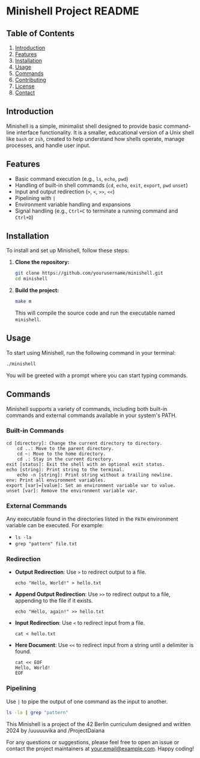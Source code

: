 # Minishell Project README

## Table of Contents

1. [Introduction](#introduction)
2. [Features](#features)
3. [Installation](#installation)
4. [Usage](#usage)
5. [Commands](#commands)
6. [Contributing](#contributing)
7. [License](#license)
8. [Contact](#contact)

## Introduction

Minishell is a simple, minimalist shell designed to provide basic command-line interface functionality. It is a smaller, educational version of a Unix shell like `bash` or `zsh`, created to help understand how shells operate, manage processes, and handle user input.

## Features

- Basic command execution (e.g., `ls`, `echo`, `pwd`)
- Handling of built-in shell commands (`cd`, `echo`, `exit`, `export`, `pwd` `unset`)
- Input and output redirection (`>`, `<`, `>>`, `<<`)
- Pipelining with `|`
- Environment variable handling and expansions
- Signal handling (e.g., `Ctrl+C` to terminate a running command and `Ctrl+D`)

## Installation

To install and set up Minishell, follow these steps:

1. **Clone the repository:**

    ```bash
    git clone https://github.com/yourusername/minishell.git
    cd minishell
    ```

2. **Build the project:**

    ```bash
    make m
    ```

    This will compile the source code and run the executable named `minishell`.

## Usage

To start using Minishell, run the following command in your terminal:

```bash
./minishell
```

You will be greeted with a prompt where you can start typing commands.

## Commands

Minishell supports a variety of commands, including both built-in commands and external commands available in your system's PATH.

### Built-in Commands

    cd [directory]: Change the current directory to directory.
        cd ..: Move to the parent directory.
        cd ~: Move to the home directory.
        cd .: Stay in the current directory.
    exit [status]: Exit the shell with an optional exit status.
    echo [string]: Print string to the terminal.
        echo -n [string]: Print string without a trailing newline.
    env: Print all environment variables.
    export [var]=[value]: Set an environment variable var to value.
    unset [var]: Remove the environment variable var.

### External Commands

Any executable found in the directories listed in the `PATH` environment variable can be executed. For example:

- `ls -la`
- `grep "pattern" file.txt`

### Redirection

- **Output Redirection**: Use `>` to redirect output to a file.

    ```minishell
    echo "Hello, World!" > hello.txt

    ```
- **Append Output Redirection**: Use `>>` to redirect output to a file, appending to the file if it exists.

    ```minishell
    echo "Hello, again!" >> hello.txt
    ```

- **Input Redirection**: Use `<` to redirect input from a file.

    ```minishell
    cat < hello.txt
    ```

- **Here Document**: Use `<<` to redirect input from a string until a delimiter is found.

    ```minishell
    cat << EOF
    Hello, World!
    EOF
    ```

### Pipelining

Use `|` to pipe the output of one command as the input to another.

```bash
ls -la | grep "pattern"
```

This Minishell is a project of the 42 Berlin curriculum designed and written 2024 by /uuuuuvika and /ProjectDaiana

For any questions or suggestions, please feel free to open an issue or contact the project maintainers at your.email@example.com.
Happy coding!
